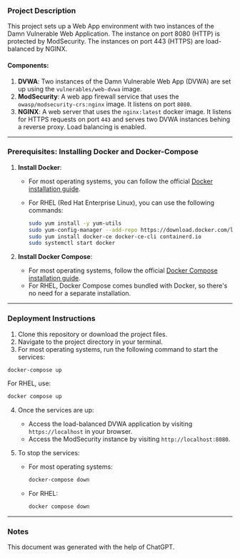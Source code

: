 ### Project Description
This project sets up a Web App environment with two instances of the Damn Vulnerable Web Application. The instance on port 8080 (HTTP) is protected by ModSecurity. The instances on port 443 (HTTPS) are load-balanced by NGINX. 

#### Components:
1. **DVWA**: Two instances of the Damn Vulnerable Web App (DVWA) are set up using the `vulnerables/web-dvwa` image. 
2. **ModSecurity**: A web app firewall service that uses the `owasp/modsecurity-crs:nginx` image. It listens on port `8080`. 
3. **NGINX**: A web server that uses the `nginx:latest` docker image. It listens for HTTPS requests on port `443` and serves two DVWA instances behing a reverse proxy. Load balancing is enabled. 

---

### Prerequisites: Installing Docker and Docker-Compose

1. **Install Docker**:
   - For most operating systems, you can follow the official [Docker installation guide](https://docs.docker.com/get-docker/).
   - For RHEL (Red Hat Enterprise Linux), you can use the following commands:

     ```bash
     sudo yum install -y yum-utils
     sudo yum-config-manager --add-repo https://download.docker.com/linux/centos/docker-ce.repo
     sudo yum install docker-ce docker-ce-cli containerd.io
     sudo systemctl start docker
     ```

2. **Install Docker Compose**:
   - For most operating systems, follow the official [Docker Compose installation guide](https://docs.docker.com/compose/install/).
   - For RHEL, Docker Compose comes bundled with Docker, so there's no need for a separate installation.

---

### Deployment Instructions

1. Clone this repository or download the project files.
2. Navigate to the project directory in your terminal.
3. For most operating systems, run the following command to start the services:

```bash
docker-compose up
```

For RHEL, use:

```bash
docker compose up
```

4. Once the services are up:
   - Access the load-balanced DVWA application by visiting `https://localhost` in your browser.
   - Access the ModSecurity instance by visiting `http://localhost:8080`.

5. To stop the services:

   - For most operating systems:

     ```bash
     docker-compose down
     ```

   - For RHEL:

     ```bash
     docker compose down
     ```

---

### Notes

This document was generated with the help of ChatGPT. 